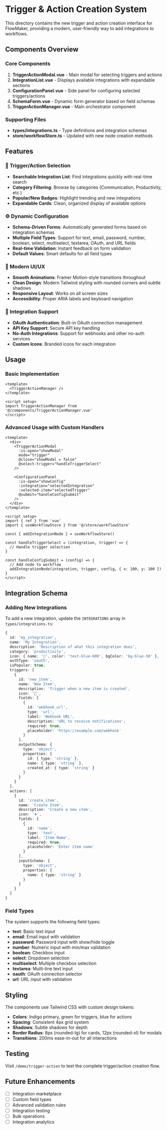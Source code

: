 # Trigger & Action Creation System

This directory contains the new trigger and action creation interface for FlowMaker, providing a modern, user-friendly way to add integrations to workflows.

## Components Overview

### Core Components

1. **TriggerActionModal.vue** - Main modal for selecting triggers and actions
2. **IntegrationList.vue** - Displays available integrations with expandable sections
3. **ConfigurationPanel.vue** - Side panel for configuring selected triggers/actions
4. **SchemaForm.vue** - Dynamic form generator based on field schemas
5. **TriggerActionManager.vue** - Main orchestrator component

### Supporting Files

- **types/integrations.ts** - Type definitions and integration schemas
- **store/workflowStore.ts** - Updated with new node creation methods

## Features

### 🎯 Trigger/Action Selection
- **Searchable Integration List**: Find integrations quickly with real-time search
- **Category Filtering**: Browse by categories (Communication, Productivity, etc.)
- **Popular/New Badges**: Highlight trending and new integrations
- **Expandable Cards**: Clean, organized display of available options

### ⚙️ Dynamic Configuration
- **Schema-Driven Forms**: Automatically generated forms based on integration schemas
- **Multiple Field Types**: Support for text, email, password, number, boolean, select, multiselect, textarea, OAuth, and URL fields
- **Real-time Validation**: Instant feedback on form validation
- **Default Values**: Smart defaults for all field types

### 🎨 Modern UI/UX
- **Smooth Animations**: Framer Motion-style transitions throughout
- **Clean Design**: Modern Tailwind styling with rounded corners and subtle shadows
- **Responsive Layout**: Works on all screen sizes
- **Accessibility**: Proper ARIA labels and keyboard navigation

### 🔧 Integration Support
- **OAuth Authentication**: Built-in OAuth connection management
- **API Key Support**: Secure API key handling
- **No-Auth Integrations**: Support for webhooks and other no-auth services
- **Custom Icons**: Branded icons for each integration

## Usage

### Basic Implementation

```vue
<template>
  <TriggerActionManager />
</template>

<script setup>
import TriggerActionManager from '@/components/TriggerActionManager.vue'
</script>
```

### Advanced Usage with Custom Handlers

```vue
<template>
  <div>
    <TriggerActionModal
      :is-open="showModal"
      mode="trigger"
      @close="showModal = false"
      @select-trigger="handleTriggerSelect"
    />
    
    <ConfigurationPanel
      :is-open="showConfig"
      :integration="selectedIntegration"
      :selected-item="selectedTrigger"
      @submit="handleConfigSubmit"
    />
  </div>
</template>

<script setup>
import { ref } from 'vue'
import { useWorkflowStore } from '@/store/workflowStore'

const { addIntegrationNode } = useWorkflowStore()

const handleTriggerSelect = (integration, trigger) => {
  // Handle trigger selection
}

const handleConfigSubmit = (config) => {
  // Add node to workflow
  addIntegrationNode(integration, trigger, config, { x: 100, y: 100 })
}
</script>
```

## Integration Schema

### Adding New Integrations

To add a new integration, update the `INTEGRATIONS` array in `types/integrations.ts`:

```typescript
{
  id: 'my_integration',
  name: 'My Integration',
  description: 'Description of what this integration does',
  category: 'productivity',
  icon: { name: '🔧', color: 'text-blue-600', bgColor: 'bg-blue-50' },
  authType: 'oauth',
  isPopular: true,
  triggers: [
    {
      id: 'new_item',
      name: 'New Item',
      description: 'Trigger when a new item is created',
      icon: '📝',
      fields: [
        {
          id: 'webhook_url',
          type: 'url',
          label: 'Webhook URL',
          description: 'URL to receive notifications',
          required: true,
          placeholder: 'https://example.com/webhook'
        }
      ],
      outputSchema: {
        type: 'object',
        properties: {
          id: { type: 'string' },
          name: { type: 'string' },
          created_at: { type: 'string' }
        }
      }
    }
  ],
  actions: [
    {
      id: 'create_item',
      name: 'Create Item',
      description: 'Create a new item',
      icon: '➕',
      fields: [
        {
          id: 'name',
          type: 'text',
          label: 'Item Name',
          required: true,
          placeholder: 'Enter item name'
        }
      ],
      inputSchema: {
        type: 'object',
        properties: {
          name: { type: 'string' }
        }
      }
    }
  ]
}
```

### Field Types

The system supports the following field types:

- **text**: Basic text input
- **email**: Email input with validation
- **password**: Password input with show/hide toggle
- **number**: Numeric input with min/max validation
- **boolean**: Checkbox input
- **select**: Dropdown selection
- **multiselect**: Multiple checkbox selection
- **textarea**: Multi-line text input
- **oauth**: OAuth connection selector
- **url**: URL input with validation

## Styling

The components use Tailwind CSS with custom design tokens:

- **Colors**: Indigo primary, green for triggers, blue for actions
- **Spacing**: Consistent 4px grid system
- **Shadows**: Subtle shadows for depth
- **Border Radius**: 8px (rounded-lg) for cards, 12px (rounded-xl) for modals
- **Transitions**: 200ms ease-in-out for all interactions

## Testing

Visit `/demo/trigger-action` to test the complete trigger/action creation flow.

## Future Enhancements

- [ ] Integration marketplace
- [ ] Custom field types
- [ ] Advanced validation rules
- [ ] Integration testing
- [ ] Bulk operations
- [ ] Integration analytics
